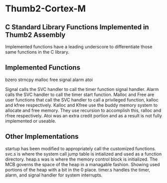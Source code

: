 # Thumb2-Cortex-M

## C Standard Library Functions Implemented in Thumb2 Assembly
   Implemented functions have a leading underscore to differentiate those same functions in the C library.
   
## Implemented Functions
   bzero
   strncpy
   malloc
   free
   signal
   alarm
   atoi
   
   Signal calls the SVC handler to call the timer function signal handler.
   Alarm calls the SVC handler to call the timer start function.
   Malloc and Free are user functions that call the SVC handler to call a privileged function, kalloc and kfree respectively.
   Kalloc and Kfree use the buddy memory system to allocate and free memory. They use recursion to accomplish this, ralloc and rfree respectively.
   Atoi was an extra credit portion and as a result is not fully implemented or useable.
   
## Other Implementations
   startup has been modified to appropriately call the customized functions.
   svc.s is where the system call jump table is intialized and used as a function directory.
   heap.s was is where the memory control block is initialized. The MCB governs the space of the heap in a managable fashion. Showing used portions of the heap with a bit in the 0 place.
   timer.s handles the timer, alarm, and signal handler for system interrupts.
